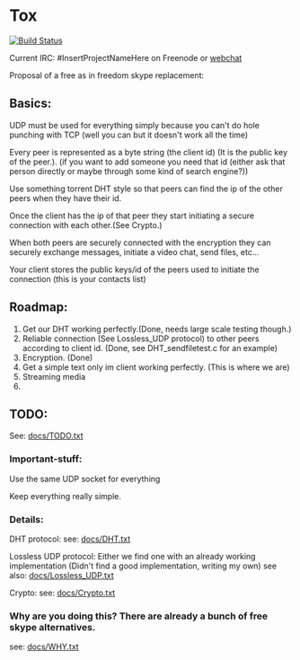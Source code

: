 Tox
===

[![Build Status](https://travis-ci.org/irungentoo/ProjectTox-Core.png?branch=master)](https://travis-ci.org/irungentoo/ProjectTox-Core)

Current IRC: #InsertProjectNameHere
on Freenode or [webchat](https://webchat.freenode.net/)


Proposal of a free as in freedom skype replacement:

## Basics:

UDP must be used for everything simply because you can't do hole punching with TCP (well you can but it doesn't work all the time)
    
Every peer is represented as a byte string (the client id) (It is the public key of the peer.). (if you want to add someone you need that id (either ask that person directly or maybe through some kind of search engine?))
    
Use something torrent DHT style so that peers can find the ip of the other peers when they have their id.
    
Once the client has the ip of that peer they start initiating a secure connection with each other.(See Crypto.)
    
When both peers are securely connected with the encryption they can securely exchange messages, initiate a video chat, send files, etc...
    
Your client stores the public keys/id of the peers used to initiate the connection (this is your contacts list)

## Roadmap:

1. Get our DHT working perfectly.(Done, needs large scale testing though.)
2. Reliable connection (See Lossless_UDP protocol) to other peers according to client id. (Done, see DHT_sendfiletest.c for an example)
3. Encryption. (Done)
4. Get a simple text only im client working perfectly. (This is where we are)
5. Streaming media
6. 

## TODO:
    
See: [docs/TODO.txt](https://github.com/irungentoo/InsertProjectNameHere/blob/master/docs/TODO.txt)

### Important-stuff:

Use the same UDP socket for everything

Keep everything really simple.

### Details:

DHT protocol:
    see: [docs/DHT.txt](/docs/DHT.txt)
    
Lossless UDP protocol:
    Either we find one with an already working implementation (Didn't find a good implementation, writing my own)
    see also: [docs/Lossless_UDP.txt](/docs/Lossless_UDP.txt)

Crypto:
    see: [docs/Crypto.txt](/docs/Crypto.txt)

### Why are you doing this? There are already a bunch of free skype alternatives.

see: [docs/WHY.txt](/docs/WHY.txt)
